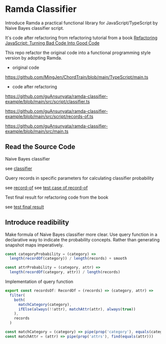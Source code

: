 # Ramda Classifier
Introduce Ramda a practical functional library for JavaScript/TypeScript by Naive Bayes classifier script.

It's code after refactoring from refactoring tutorial from a book [Refactoring JavaScript: Turning Bad Code Into Good Code](https://www.amazon.com/Refactoring-JavaScript-Turning-Code-Into-ebook/dp/B06XK1V629)

This repo refactor the original code into a functional programming style version by adopting Ramda.

- original code

https://github.com/MingJen/ChordTrain/blob/main/TypeScript/main.ts

- code after refactoring 

https://github.com/guAnsunyata/ramda-classifier-example/blob/main/src/script/classifier.ts

https://github.com/guAnsunyata/ramda-classifier-example/blob/main/src/script/records-of.ts

https://github.com/guAnsunyata/ramda-classifier-example/blob/main/src/main.ts

## Read the Source Code

Naive Bayes classifier

see [classifier](https://github.com/guAnsunyata/ramda-classifier-example/blob/main/src/script/classifier.ts)

Query records in specific parameters for calculating classifier probability

see [record-of](https://github.com/guAnsunyata/ramda-classifier-example/blob/main/src/script/records-of.ts)
see [test case of record-of](https://github.com/guAnsunyata/ramda-classifier-example/blob/main/test/%20records-of.test.ts)

Test final result for refactoring code from the book

see [test final result](https://github.com/guAnsunyata/ramda-classifier-example/blob/main/test/classifier.test.ts)

## Introduce readibility

Make formula of Naive Bayes classifier more clear.
Use query function in a declarative way to indicate the probability concepts. Rather than generating snapshot maps imperatively.

```ts
const categoryProbability = (category) =>
  length(recordOf(category)) / length(records) + smooth

const attrProbability = (category, attr) =>
  length(recordOf(category, attr)) / length(records)
```

Implementation of query function 
```ts
export const recordsOf: RecordOf = (records) => (category, attr) =>
  filter(
    both(
      matchCategory(category),
      ifElse(always(!!attr), matchAttr(attr), always(true))
    ),
    records
  )

const matchCategory = (category) => pipe(prop('category'), equals(category))
const matchAttr = (attr) => pipe(prop('attrs'), find(equals(attr)))
```
